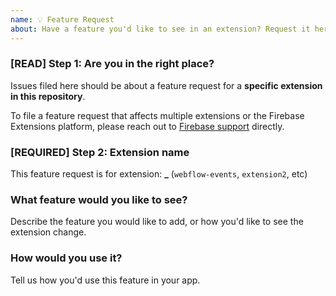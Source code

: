 ```yaml
---
name: 💡 Feature Request
about: Have a feature you'd like to see in an extension? Request it here.
---
```


<!-- DO NOT DELETE
validate_template=true
template_path=.github/ISSUE_TEMPLATE/fr.md
-->

### [READ] Step 1: Are you in the right place?

Issues filed here should be about a feature request for a **specific extension in this repository**.

To file a feature request that affects multiple extensions or the Firebase Extensions platform, please reach out to [Firebase support](https://firebase.google.com/support/troubleshooter/report/features/) directly.

### [REQUIRED] Step 2: Extension name

This feature request is for extension: **\_** (`webflow-events`, `extension2`, etc)

### What feature would you like to see?

Describe the feature you would like to add, or how you'd like to see the extension change.

### How would you use it?

Tell us how you'd use this feature in your app.
